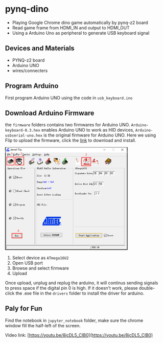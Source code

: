 # pynq-dino
* Playing Google Chrome dino game automatically by pynq-z2 board
* Read game frame from HDMI_IN and output to HDMI_OUT
* Using a Arduino Uno as peripheral to generate USB keyboard signal

## Devices and Materials
* PYNQ-z2 board
* Arduino UNO
* wires/connecters

## Program Arduino
First program Arduino UNO using the code in `usb_keyboard.ino`

## Download Arduino Firmware
the `firmware` folders contains two firmwares for Arduino UNO. `Arduino-keyboard-0.3.hex` enables Arduino UNO to work as HID devices, `Arduino-usbserial-uno.hex` is the original firmware for Arduino UNO. Here we using Flip to upload the firmware, click the [link](https://www.microchip.com/DevelopmentTools/ProductDetails/PartNO/FLIP) to download and install.

<img src="https://github.com/qixingzhang/pynq-dino/blob/main/images/flip.png" width="400" />

1. Select device as `ATmega16U2`
2. Open USB port
3. Browse and select firmware
4. Upload

Once upload, unplug and replug the arduino, it will continus sending signals to press space if the digital pin 0 is high. If it doesn't work, please double-click the .exe file in the `drivers` folder to install the driver for arduino.

## Paly for Fun
Find the notebook in `jupyter_notebook` folder, make sure the chrome window fill the half-left of the screen.

Video link: [https://youtu.be/8jcDL5_CIB0](https://youtu.be/8jcDL5_CIB0)